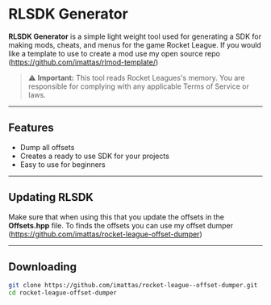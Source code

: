 # RLSDK Generator

**RLSDK Generator** is a simple light weight tool used for generating a SDK for making mods, cheats, and menus for the game Rocket League. If you would like a template to use to create a mod use my open source repo (https://github.com/imattas/rlmod-template/)

> ⚠️ **Important:** This tool reads Rocket Leagues's memory. You are responsible for complying with any applicable Terms of Service or laws.

---
## Features
- Dump all offsets
- Creates a ready to use SDK for your projects
- Easy to use for beginners

---

## Updating RLSDK
Make sure that when using this that you update the offsets in the **Offsets.hpp** file. To finds the offsets you can use my offset dumper (https://github.com/imattas/rocket-league-offset-dumper)

---

## Downloading
```bash
git clone https://github.com/imattas/rocket-league--offset-dumper.git
cd rocket-league-offset-dumper
